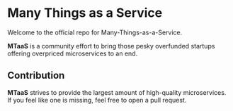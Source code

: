 # Many Things as a Service
Welcome to the official repo for Many-Things-as-a-Service.

**MTaaS** is a community effort to bring those pesky overfunded startups offering overpriced microservices to an end.



## Contribution
**MTaaS** strives to provide the largest amount of high-quality microservices. If you feel like one is missing, feel free to open a pull request.
